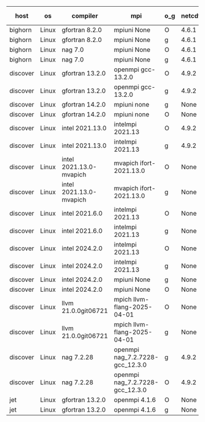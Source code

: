 

| host     | os       | compiler                              | mpi                      | o_g        | netcdf        | build       | u_pass          | u_fail          | s_pass            | s_fail            | e_pass             | e_fail             | nuopc_pass       | nuopc_fail       | artifacts link          |
|----------|----------|---------------------------------------|--------------------------|------------|---------------|-------------|-----------------|-----------------|-------------------|-------------------|--------------------|--------------------|------------------|------------------|-------------------------|
| bighorn | Linux | gfortran 8.2.0 | mpiuni None  | O | 4.6.1  | PASS | 12558 | 0 | 9 | 0 | 42 | 0 | None | None | <a href="https://github.com/esmf-org/esmf-test-artifacts/tree/6dfcf3e60a1faa21ad0c08a938474853612235c0/develop/gfortran/8.2.0/O/mpiuni/None" target="_blank">6dfcf3e</a> | 
| bighorn | Linux | gfortran 8.2.0 | mpiuni None  | g | 4.6.1  | PASS | 12558 | 0 | 9 | 0 | 42 | 0 | None | None | <a href="https://github.com/esmf-org/esmf-test-artifacts/tree/ad7e75b0ce9e192930fcceb2b191352cb5639d6a/develop/gfortran/8.2.0/g/mpiuni/None" target="_blank">ad7e75b</a> | 
| bighorn | Linux | nag 7.0 | mpiuni None  | O | 4.6.1  | PASS | 12558 | 0 | 9 | 0 | 42 | 0 | None | None | <a href="https://github.com/esmf-org/esmf-test-artifacts/tree/e1e38d00fee8d10ba2db8a9c314fd3f61f523979/develop/nag/7.0/O/mpiuni/None" target="_blank">e1e38d0</a> | 
| bighorn | Linux | nag 7.0 | mpiuni None  | g | 4.6.1  | PASS | 12558 | 0 | 9 | 0 | 42 | 0 | None | None | <a href="https://github.com/esmf-org/esmf-test-artifacts/tree/78d965bb8da52748c9ddb40af2b9a1571451adc5/develop/nag/7.0/g/mpiuni/None" target="_blank">78d965b</a> | 
| discover | Linux | gfortran 13.2.0 | openmpi gcc-13.2.0  | O | 4.9.2  | PASS | 14227 | 0 | 51 | 0 | 80 | 0 | 57 | 0 | <a href="https://github.com/esmf-org/esmf-test-artifacts/tree/3d7ed927a34277e462a62dba7a701c3bc29d1300/develop/gfortran/13.2.0/O/openmpi/gcc-13.2.0" target="_blank">3d7ed92</a> | 
| discover | Linux | gfortran 13.2.0 | openmpi gcc-13.2.0  | g | 4.9.2  | PASS | 14227 | 0 | 51 | 0 | 80 | 0 | 57 | 0 | <a href="https://github.com/esmf-org/esmf-test-artifacts/tree/4d05b55a5934e36a4f45f4d9d9c5b8906f61f2db/develop/gfortran/13.2.0/g/openmpi/gcc-13.2.0" target="_blank">4d05b55</a> | 
| discover | Linux | gfortran 14.2.0 | mpiuni none  | g | None  | PASS | 12558 | 0 | 9 | 0 | 42 | 0 | None | None | <a href="https://github.com/esmf-org/esmf-test-artifacts/tree/9a2ed348066a0b83d21f0eb807b53f96a5865018/develop/gfortran/14.2.0/g/mpiuni/none" target="_blank">9a2ed34</a> | 
| discover | Linux | gfortran 14.2.0 | mpiuni none  | O | None  | PASS | 12558 | 0 | 9 | 0 | 42 | 0 | None | None | <a href="https://github.com/esmf-org/esmf-test-artifacts/tree/346384993e2c34a53a63b379c9d2862dafca49d5/develop/gfortran/14.2.0/O/mpiuni/none" target="_blank">3463849</a> | 
| discover | Linux | intel 2021.13.0 | intelmpi 2021.13  | O | 4.9.2  | PASS | None | None | None | None | None | None | None | None | <a href="https://github.com/esmf-org/esmf-test-artifacts/tree/1a2185c50eaff003655450d2bfe85363bd683571/develop/intel/2021.13.0/O/intelmpi/2021.13" target="_blank">1a2185c</a> | 
| discover | Linux | intel 2021.13.0 | intelmpi 2021.13  | g | 4.9.2  | PASS | None | None | None | None | None | None | None | None | <a href="https://github.com/esmf-org/esmf-test-artifacts/tree/3d6c3a5d3f169958488e57c32e7c0c8c71c62ffb/develop/intel/2021.13.0/g/intelmpi/2021.13" target="_blank">3d6c3a5</a> | 
| discover | Linux | intel 2021.13.0-mvapich | mvapich ifort-2021.13.0  | O | None  | PASS | None | None | None | None | None | None | None | None | <a href="https://github.com/esmf-org/esmf-test-artifacts/tree/d5cf9bbd5f7b869995d1661506a2f4f1c9229e7d/develop/intel/2021.13.0-mvapich/O/mvapich/ifort-2021.13.0" target="_blank">d5cf9bb</a> | 
| discover | Linux | intel 2021.13.0-mvapich | mvapich ifort-2021.13.0  | g | None  | PASS | 14227 | 0 | 51 | 0 | 80 | 0 | 57 | 0 | <a href="https://github.com/esmf-org/esmf-test-artifacts/tree/5acb2aff3acabde19ae709181638f5e2b3e3c70e/develop/intel/2021.13.0-mvapich/g/mvapich/ifort-2021.13.0" target="_blank">5acb2af</a> | 
| discover | Linux | intel 2021.6.0 | intelmpi 2021.13  | O | None  | PASS | 14227 | 0 | 51 | 0 | 80 | 0 | 57 | 0 | <a href="https://github.com/esmf-org/esmf-test-artifacts/tree/c38cf386c97077355f670c4e2d766f36da5b0c20/develop/intel/2021.6.0/O/intelmpi/2021.13" target="_blank">c38cf38</a> | 
| discover | Linux | intel 2021.6.0 | intelmpi 2021.13  | g | None  | PASS | 14227 | 0 | 51 | 0 | 80 | 0 | 57 | 0 | <a href="https://github.com/esmf-org/esmf-test-artifacts/tree/fcd58ca56aca3ba1a0dd75575cca61030962d0fd/develop/intel/2021.6.0/g/intelmpi/2021.13" target="_blank">fcd58ca</a> | 
| discover | Linux | intel 2024.2.0 | intelmpi 2021.13  | O | None  | PASS | 14227 | 0 | 51 | 0 | 80 | 0 | 57 | 0 | <a href="https://github.com/esmf-org/esmf-test-artifacts/tree/6f9cc85aa5202951e29f49caacef55ba6c78ef0d/develop/intel/2024.2.0/O/intelmpi/2021.13" target="_blank">6f9cc85</a> | 
| discover | Linux | intel 2024.2.0 | intelmpi 2021.13  | g | None  | PASS | 14226 | 1 | 51 | 0 | 80 | 0 | 57 | 0 | <a href="https://github.com/esmf-org/esmf-test-artifacts/tree/3477eef3c09a9e421f3cb38dfd2be9029d40dfa9/develop/intel/2024.2.0/g/intelmpi/2021.13" target="_blank">3477eef</a> | 
| discover | Linux | intel 2024.2.0 | mpiuni None  | g | None  | PASS | 12557 | 1 | 9 | 0 | 42 | 0 | None | None | <a href="https://github.com/esmf-org/esmf-test-artifacts/tree/023c62cad9e5cacff6fbb63f5a3f81a2f7b909df/develop/intel/2024.2.0/g/mpiuni/None" target="_blank">023c62c</a> | 
| discover | Linux | intel 2024.2.0 | mpiuni None  | O | None  | PASS | 12558 | 0 | 9 | 0 | 42 | 0 | None | None | <a href="https://github.com/esmf-org/esmf-test-artifacts/tree/026af401dc7c6055ab26e1272aa06e785db5182a/develop/intel/2024.2.0/O/mpiuni/None" target="_blank">026af40</a> | 
| discover | Linux | llvm 21.0.0git06721 | mpich llvm-flang-2025-04-01  | O | None  | PASS | None | None | None | None | None | None | None | None | <a href="https://github.com/esmf-org/esmf-test-artifacts/tree/0cd7b6635ca4698e227e5d8f1c33d7d3af95f2fa/develop/llvm/21.0.0git06721/O/mpich/llvm-flang-2025-04-01" target="_blank">0cd7b66</a> | 
| discover | Linux | llvm 21.0.0git06721 | mpich llvm-flang-2025-04-01  | g | None  | PASS | None | None | None | None | None | None | None | None | <a href="https://github.com/esmf-org/esmf-test-artifacts/tree/1a4c1b2adcb856a704d1eb988ebf9c4c243b2fb6/develop/llvm/21.0.0git06721/g/mpich/llvm-flang-2025-04-01" target="_blank">1a4c1b2</a> | 
| discover | Linux | nag 7.2.28 | openmpi nag_7.2.7228-gcc_12.3.0  | g | 4.9.2  | PASS | None | None | None | None | None | None | None | None | <a href="https://github.com/esmf-org/esmf-test-artifacts/tree/9b6009c86adbcda46d3c74d7e339b0f084ccb938/develop/nag/7.2.28/g/openmpi/nag_7.2.7228-gcc_12.3.0" target="_blank">9b6009c</a> | 
| discover | Linux | nag 7.2.28 | openmpi nag_7.2.7228-gcc_12.3.0  | O | 4.9.2  | PASS | 14227 | 0 | 51 | 0 | 80 | 0 | 56 | 1 | <a href="https://github.com/esmf-org/esmf-test-artifacts/tree/f738a131ae1587ec6d76596846bea2a0fc5ec900/develop/nag/7.2.28/O/openmpi/nag_7.2.7228-gcc_12.3.0" target="_blank">f738a13</a> | 
| jet | Linux | gfortran 13.2.0 | openmpi 4.1.6  | O | None  | PASS | None | None | None | None | None | None | None | None | <a href="https://github.com/esmf-org/esmf-test-artifacts/tree/604cd3c57ea27859094caa4818fa6d2980a0e359/develop/gfortran/13.2.0/O/openmpi/4.1.6" target="_blank">604cd3c</a> | 
| jet | Linux | gfortran 13.2.0 | openmpi 4.1.6  | g | None  | PASS | None | None | None | None | None | None | None | None | <a href="https://github.com/esmf-org/esmf-test-artifacts/tree/d3d1d245ffb2d640f0c84065784d1f6831c5193e/develop/gfortran/13.2.0/g/openmpi/4.1.6" target="_blank">d3d1d24</a> | 
